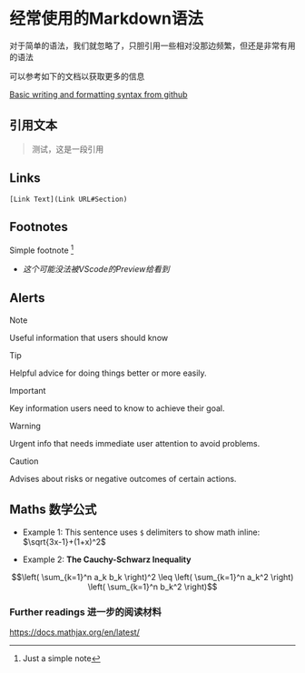 # 经常使用的Markdown语法

对于简单的语法，我们就忽略了，只胆引用一些相对没那边频繁，但还是非常有用的语法

可以参考如下的文档以获取更多的信息

[Basic writing and formatting syntax from github](https://docs.github.com/en/get-started/writing-on-github/getting-started-with-writing-and-formatting-on-github/basic-writing-and-formatting-syntax)

## 引用文本

> 测试，这是一段引用

## Links

`[Link Text](Link URL#Section)`

## Footnotes

Simple footnote [^1]
[^1]: Just a simple note

* *这个可能没法被VScode的Preview给看到*

## Alerts

> [!NOTE]
> Useful information that users should know

> [!TIP]
> Helpful advice for doing things better or more easily.

> [!IMPORTANT]
> Key information users need to know to achieve their goal.

> [!WARNING]
> Urgent info that needs immediate user attention to avoid problems.

> [!CAUTION]
> Advises about risks or negative outcomes of certain actions.

## Maths 数学公式

* Example 1: This sentence uses `$` delimiters to show math inline:  $\sqrt{3x-1}+(1+x)^2$

* Example 2: **The Cauchy-Schwarz Inequality**


$$\left( \sum_{k=1}^n a_k b_k \right)^2 \leq \left( \sum_{k=1}^n a_k^2 \right) \left( \sum_{k=1}^n b_k^2 \right)$$

### Further readings 进一步的阅读材料

https://docs.mathjax.org/en/latest/
